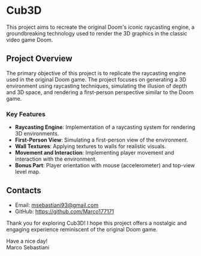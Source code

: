 # Cub3D

This project aims to recreate the original Doom's iconic raycasting engine, a groundbreaking technology used to render the 3D graphics in the classic video game Doom.

## Project Overview

The primary objective of this project is to replicate the raycasting engine used in the original Doom game. The project focuses on generating a 3D environment using raycasting techniques, simulating the illusion of depth and 3D space, and rendering a first-person perspective similar to the Doom game.

### Key Features

- **Raycasting Engine**: Implementation of a raycasting system for rendering 3D environments.
- **First-Person View**: Simulating a first-person view of the environment.
- **Wall Textures**: Applying textures to walls for realistic visuals.
- **Movement and Interaction**: Implementing player movement and interaction with the environment.
- **Bonus Part**: Player orientation with mouse (accelerometer) and top-view level map.

## Contacts

- Email: msebastiani93@gmail.com
- GitHub: https://github.com/Marco177171

Thank you for exploring Cub3D! I hope this project offers a nostalgic and engaging experience reminiscent of the original Doom game.

Have a nice day!  
Marco Sebastiani
